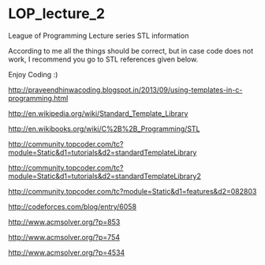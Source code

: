 LOP_lecture_2
=============

League of Programming Lecture series STL information

According to me all the things should be correct, but in case code does not work, I recommend you go to STL
references given below.

Enjoy Coding :)

http://praveendhinwacoding.blogspot.in/2013/09/using-templates-in-c-programming.html

http://en.wikipedia.org/wiki/Standard_Template_Library

http://en.wikibooks.org/wiki/C%2B%2B_Programming/STL

http://community.topcoder.com/tc?module=Static&d1=tutorials&d2=standardTemplateLibrary

http://community.topcoder.com/tc?module=Static&d1=tutorials&d2=standardTemplateLibrary2

http://community.topcoder.com/tc?module=Static&d1=features&d2=082803

http://codeforces.com/blog/entry/6058

http://www.acmsolver.org/?p=853

http://www.acmsolver.org/?p=754

http://www.acmsolver.org/?p=4534
